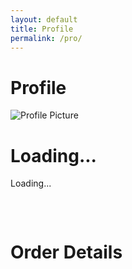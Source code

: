 ```yaml
---
layout: default
title: Profile
permalink: /pro/
---
```


# Profile

<div id="profilePage">
  <!-- Profile Section -->
  <div class="profile-container">
    <img id="profilePicture" src="default-avatar.png" alt="Profile Picture">
    <h1 id="profileName">Loading...</h1>
    <p id="profileEmail">Loading...</p>
  </div>

<div id="results" class="results-container"></div>

<div id="results-container"></div>









<style>
.results-container {
  display: flex;
  flex-wrap: wrap;
  gap: 1rem;
  justify-content: center;
  padding: 1rem;
}

.card {
  border: 1px solid #ddd;
  border-radius: 8px;
  padding: 1rem;
  max-width: 300px;
  box-shadow: 0 2px 4px rgba(0, 0, 0, 0.1);
  background-color: #fff;
}

.card h2 {
  margin: 0 0 0.5rem;
  font-size: 1.5rem;
  color: #333;
}

.card p {
  margin: 0.5rem 0;
  font-size: 0.9rem;
  color: #555;
}

.card p strong {
  color: #333;
}

.no-data {
  font-size: 1.2rem;
  color: #666;
  text-align: center;
  margin-top: 2rem;
}


.result-card {
  border: 1px solid #ddd;
  border-radius: 5px;
  padding: 15px;
  margin: 10px 0;
  background: #f9f9f9;
  box-shadow: 0 2px 4px rgba(0, 0, 0, 0.1);
}

.result-card p {
  margin: 5px 0;
}

.result-card strong {
  font-weight: bold;
}

</style>



<style>
  .spinner {
    border: 4px solid #f3f3f3;
    border-top: 4px solid #3498db;
    border-radius: 50%;
    width: 20px;
    height: 20px;
    animation: spin 1s linear infinite;
    margin: 10px auto;
  }

  @keyframes spin {
    0% {
      transform: rotate(0deg);
    }
    100% {
      transform: rotate(360deg);
    }
  }
</style>







<h1>Order Details</h1>
  <div id="results-container">
    <!-- This is where the order details will be displayed -->
  </div>


<script>
  <script>
  const apiUrl =
    "https://script.google.com/macros/s/AKfycbw7gi9GqPCwPdFBlmpHTn12dEbLtp1Cq1z8IDJoxqYvsEgjE4HmfXKLrJExfdCz6cgQYw/exec";

  // Safely get a field value or return a default if the field is missing or invalid
  function getField(value, fallback = "N/A") {
    return value !== undefined && value !== null ? value : fallback;
  }

  // Display loading state
  function displayLoadingState() {
    const resultsContainer = document.getElementById("results-container");
    if (resultsContainer) {
      resultsContainer.innerHTML =
        '<div class="spinner"></div><p>Loading...</p>';
    } else {
      console.error("results-container not found.");
    }
  }

  // Display error state
  function displayErrorState() {
    const resultsContainer = document.getElementById("results-container");
    if (resultsContainer) {
      resultsContainer.innerHTML = "<p>An error occurred. Please try again later.</p>";
    } else {
      console.error("results-container not found.");
    }
  }

  // Fetch data by email
  async function fetchDataByEmail(email) {
    try {
      displayLoadingState();
      console.log("Fetching data for email:", email);

      const response = await fetch(`${apiUrl}?email=${encodeURIComponent(email)}`);
      if (!response.ok) {
        console.error(`HTTP Error: ${response.status}`);
        throw new Error(`HTTP error! Status: ${response.status}`);
      }

      const rawData = await response.json();
      console.log("Raw API Response:", rawData);

      const results = Array.isArray(rawData) ? rawData : rawData.data || [];
      console.log("Processed Results:", results);

      if (!results || results.length === 0) {
        displayResults([]);
        return;
      }

      displayResults(results);
    } catch (error) {
      console.error("Fetch Error:", error);
      displayErrorState();
    }
  }

  // Display results in the container
  function displayResults(results) {
    const resultsContainer = document.getElementById("results-container");
    if (!resultsContainer) {
      console.error("results-container not found. Cannot display results.");
      return;
    }

    resultsContainer.innerHTML = ""; // Clear previous results

    if (!results || results.length === 0) {
      resultsContainer.innerHTML = "<p>No results found.</p>";
      return;
    }

    // Group results by OrderID
    const groupedResults = results.reduce((acc, result) => {
      const orderId = getField(result.OrderID, "N/A");

      if (!acc[orderId]) {
        acc[orderId] = {
          ...result,
          items: [],
          totalAmount: 0,
        };
      }

      const itemTotal =
        (parseFloat(getField(result.ItemPrice, 0)) || 0) *
        (parseInt(getField(result.ItemQuantity, 0), 10) || 0);

      acc[orderId].items.push({
        itemName: getField(result.ItemName),
        itemQuantity: getField(result.ItemQuantity),
        itemPrice: parseFloat(getField(result.ItemPrice, 0)).toFixed(2),
        itemTotal: itemTotal.toFixed(2),
      });

      acc[orderId].totalAmount += itemTotal;
      return acc;
    }, {});

    // Create and append result cards
    Object.values(groupedResults).forEach((order) => {
      const resultCard = document.createElement("div");
      resultCard.className = "result-card";

      const itemsHTML = order.items
        .map(
          (item) => `
            <p><strong>Item Name:</strong> ${escapeHTML(item.itemName)}</p>
            <p><strong>Item Quantity:</strong> ${escapeHTML(item.itemQuantity)}</p>
            <p><strong>Item Price:</strong> $${escapeHTML(item.itemPrice)}</p>
            <p><strong>Item Total:</strong> $${escapeHTML(item.itemTotal)}</p>
            <hr>`
        )
        .join("");

      resultCard.innerHTML = `
        <p><strong>Order ID:</strong> ${escapeHTML(getField(order.OrderID))}</p>
        <p><strong>Total Amount:</strong> $${parseFloat(
          getField(order.totalAmount, 0)
        ).toFixed(2)}</p>
        <div>${itemsHTML}</div>
        <p><strong>Billing Address:</strong> ${formatAddress(
          order.BillingStreet,
          order.BillingCity,
          order.BillingState,
          order.BillingPostal,
          order.BillingCountry
        )}</p>
        <p><strong>Shipping Address:</strong> ${formatAddress(
          order.ShippingStreet,
          order.ShippingCity,
          order.ShippingState,
          order.ShippingPostal,
          order.ShippingCountry
        )}</p>
        <p><strong>Phone:</strong> ${escapeHTML(getField(order.Phone))}</p>
        <p><strong>Email:</strong> ${escapeHTML(getField(order.Email))}</p>
      `;

      resultsContainer.appendChild(resultCard);
    });
  }

  // Escape HTML to prevent injection
  function escapeHTML(str) {
    const element = document.createElement("div");
    if (str) element.innerText = str;
    return element.innerHTML;
  }

  // Format address with fallback values
  function formatAddress(street, city, state, postal, country) {
    return [street, city, state, postal, country]
      .map((part) => escapeHTML(part || "N/A"))
      .join(", ");
  }

  // Get logged-in user's email from localStorage
  function getLoggedInUserEmail() {
    return localStorage.getItem("userEmail") || null;
  }

  // Fetch data on DOMContentLoaded
  document.addEventListener("DOMContentLoaded", () => {
    const userEmail = getLoggedInUserEmail();
    if (userEmail) {
      console.log("User email found:", userEmail);
      fetchDataByEmail(userEmail);
    } else {
      console.warn("No user email found in localStorage.");
    }
  });
</script>



